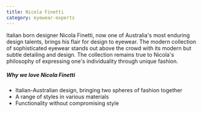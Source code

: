 ```yaml
---
title: Nicola Finetti
category: eyewear-experts
---
```


<div class="employee-heading">
Italian born designer Nicola Finetti, now one of Australia's most enduring design talents, brings his flair for design to eyewear. The modern collection of sophisticated eyewear stands out above the crowd with its modern but subtle detailing and design. The collection remains true to Nicola's philosophy of expressing one's individuality through unique fashion.
</div>

##### Why we love Nicola Finetti

- Italian-Australian design, bringing two spheres of fashion together
- A range of styles in various materials
- Functionality without compromising style
